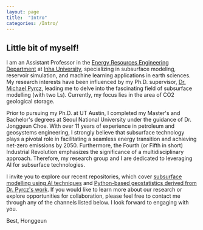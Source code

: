 ```yaml
---
layout: page
title:  "Intro"
categories: /Intro/
---
```

## Little bit of myself!

I am an Assistant Professor in the [Energy Resources Engineering Department](https://eng.inha.ac.kr/eng/3590/subview.do?&enc=Zm5jdDF8QEB8JTJGZGVwYXJ0bWVudEludHJvJTJGZW5nJTJGNjMlMkYxNzclMkZjb2xsZWdlUHJvZkxpc3QuZG8lM0ZmbGFnJTNEJTI2) at [Inha University](https://eng.inha.ac.kr/eng/index.do), specializing in subsurface modeling, reservoir simulation, and machine learning applications in earth sciences. My research interests have been influenced by my Ph.D. supervisor, [Dr. Michael Pyrcz](https://michaelpyrcz.com/my-story), leading me to delve into the fascinating field of subsurface modelling (with two Ls). Currently, my focus lies in the area of CO2 geological storage.

Prior to pursuing my Ph.D. at UT Austin, I completed my Master's and Bachelor's degrees at Seoul National University under the guidance of Dr. Jonggeun Choe. With over 11 years of experience in petroleum and geosystems engineering, I strongly believe that subsurface technology plays a pivotal role in facilitating a seamless energy transition and achieving net-zero emissions by 2050. Furthermore, the Fourth (or Fifth in short) Industrial Revolution emphasizes the significance of a multidisciplinary approach. Therefore, my research group and I are dedicated to leveraging AI for subsurface technologies.

I invite you to explore our recent repositories, which cover [subsurface modelling using AI techniques](https://github.com/GeostatsGuy/PythonNumericalDemos/blob/master/SubsurfaceDataAnalytics_ConvolutionalNeuralNetworks.ipynb) and [Python-based geostatistics derived from Dr. Pyrcz's work](https://github.com/geomodeller/KSMER_GeostatsDemo). If you would like to learn more about our research or explore opportunities for collaboration, please feel free to contact me through any of the channels listed below. I look forward to engaging with you.

Best,
Honggeun
